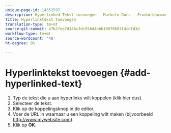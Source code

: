 ```yaml
---
unique-page-id: 14352597
description: Hyperlinked Tekst toevoegen - Marketo Docs - Productdocumentatie
title: Hyperlinktekst toevoegen
translation-type: tm+mt
source-git-commit: 47b2fee7d146c3dc558d4bbb10070683f4cdfd3d
workflow-type: tm+mt
source-wordcount: '48'
ht-degree: 0%

---
```



# Hyperlinktekst toevoegen {#add-hyperlinked-text}

1. Typ de tekst die u aan hyperlinks wilt koppelen (klik hier dus).
1. Selecteer de tekst.
1. Klik op de koppelingsknop in de editor.
1. Voer de URL in waarnaar u een koppeling wilt maken (bijvoorbeeld http://www.mywebsite.com).
1. Klik op **OK**.

